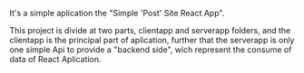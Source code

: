 It's a simple aplication the "Simple 'Post' Site React App".

This project is divide at two parts, clientapp and serverapp folders, and the clientapp is the principal part of aplication, further that the serverapp is 
only one simple Api to provide a "backend side", wich represent the consume of data of React Aplication.
